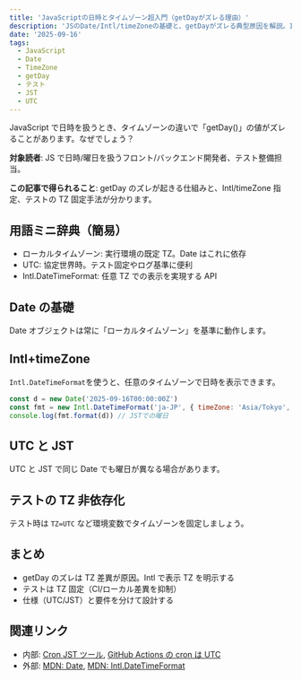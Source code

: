 ```yaml
---
title: 'JavaScriptの日時とタイムゾーン超入門（getDayがズレる理由）'
description: 'JSのDate/Intl/timeZoneの基礎と、getDayがズレる典型原因を解説。Intlでの表示TZ明示や、テストをTZ非依存にする実践的な手順も紹介し、環境差による不具合を防ぎます。'
date: '2025-09-16'
tags:
  - JavaScript
  - Date
  - TimeZone
  - getDay
  - テスト
  - JST
  - UTC
---
```


JavaScript で日時を扱うとき、タイムゾーンの違いで「getDay()」の値がズレることがあります。なぜでしょう？

**対象読者**: JS で日時/曜日を扱うフロント/バックエンド開発者、テスト整備担当。

**この記事で得られること**: getDay のズレが起きる仕組みと、Intl/timeZone 指定、テストの TZ 固定手法が分かります。

## 用語ミニ辞典（簡易）

- ローカルタイムゾーン: 実行環境の既定 TZ。Date はこれに依存
- UTC: 協定世界時。テスト固定やログ基準に便利
- Intl.DateTimeFormat: 任意 TZ での表示を実現する API

## Date の基礎

Date オブジェクトは常に「ローカルタイムゾーン」を基準に動作します。

## Intl+timeZone

`Intl.DateTimeFormat`を使うと、任意のタイムゾーンで日時を表示できます。

```js
const d = new Date('2025-09-16T00:00:00Z')
const fmt = new Intl.DateTimeFormat('ja-JP', { timeZone: 'Asia/Tokyo', weekday: 'short' })
console.log(fmt.format(d)) // JSTでの曜日
```

## UTC と JST

UTC と JST で同じ Date でも曜日が異なる場合があります。

## テストの TZ 非依存化

テスト時は `TZ=UTC` など環境変数でタイムゾーンを固定しましょう。

## まとめ

- getDay のズレは TZ 差異が原因。Intl で表示 TZ を明示する
- テストは TZ 固定（CI/ローカル差異を抑制）
- 仕様（UTC/JST）と要件を分けて設計する

## 関連リンク

- 内部: [Cron JST ツール](/tools/cron-jst), [GitHub Actions の cron は UTC](/blog/gha-cron-utc)
- 外部: [MDN: Date](https://developer.mozilla.org/docs/Web/JavaScript/Reference/Global_Objects/Date), [MDN: Intl.DateTimeFormat](https://developer.mozilla.org/docs/Web/JavaScript/Reference/Global_Objects/Intl/DateTimeFormat)

